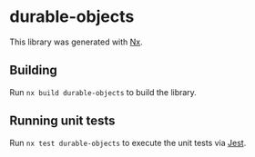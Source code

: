 # durable-objects

This library was generated with [Nx](https://nx.dev).

## Building

Run `nx build durable-objects` to build the library.

## Running unit tests

Run `nx test durable-objects` to execute the unit tests via [Jest](https://jestjs.io).
